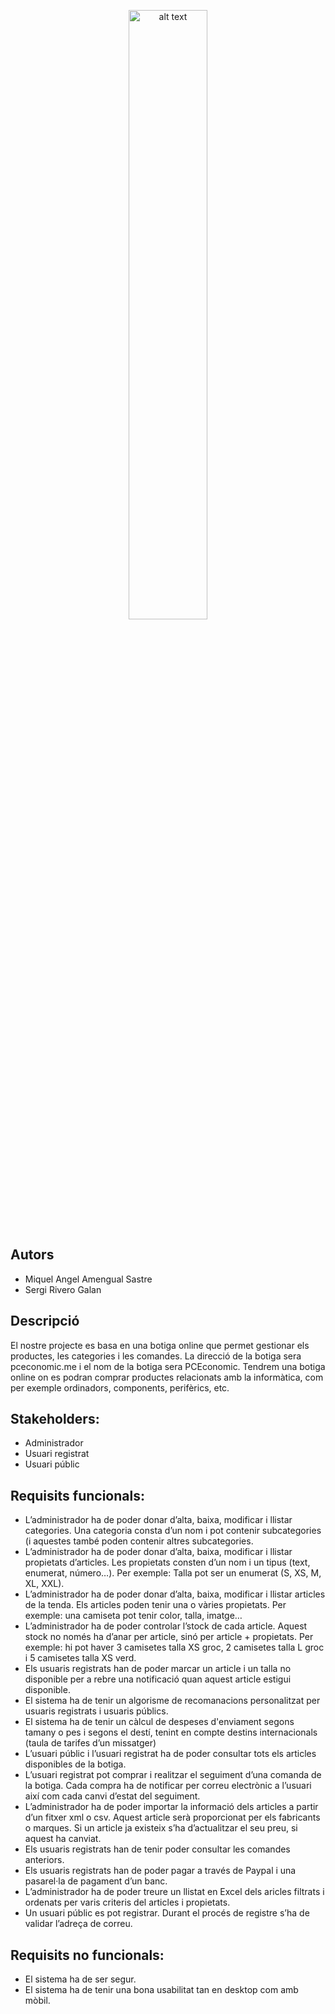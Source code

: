 <p align="center">
    <img src="https://github.com/sriverogalan/ProjecteBotiga/raw/main/docs/logo.png?raw=true" alt="alt text" width="50%" style="margin: 0 auto">
</p>

## Autors

- Miquel Angel Amengual Sastre
- Sergi Rivero Galan

## Descripció

El nostre projecte es basa en una botiga online que permet gestionar els productes, les categories i les comandes.
La direcció de la botiga sera pceconomic.me i el nom de la botiga sera PCEconomic. Tendrem una botiga online on es podran comprar productes relacionats amb la informàtica, com per exemple ordinadors, components, perifèrics, etc.

## Stakeholders:

- Administrador
- Usuari registrat
- Usuari públic

## Requisits funcionals:

- L’administrador ha de poder donar d’alta, baixa, modificar i llistar categories. Una categoria consta d’un nom i pot contenir subcategories (i aquestes també poden contenir altres subcategories.
- L’administrador ha de poder donar d’alta, baixa, modificar i llistar propietats d’articles. Les propietats consten d’un nom i un tipus (text, enumerat, número…). Per exemple: Talla pot ser un enumerat (S, XS, M, XL, XXL).
- L’administrador ha de poder donar d’alta, baixa, modificar i llistar articles de la tenda. Els articles poden tenir una o vàries propietats. Per exemple: una camiseta pot tenir color, talla, imatge…
- L’administrador ha de poder controlar l’stock de cada article. Aquest stock no només ha d’anar per article, sinó per article + propietats. Per exemple: hi pot haver 3 camisetes talla XS groc, 2 camisetes talla L groc i 5 camisetes talla XS verd.
- Els usuaris registrats han de poder marcar un article i un talla no disponible per a rebre una notificació quan aquest article estigui disponible.
- El sistema ha de tenir un algorisme de recomanacions personalitzat per usuaris registrats i usuaris públics.
- El sistema ha de tenir un càlcul de despeses d'enviament segons tamany o pes i segons el destí, tenint en compte destins internacionals (taula de tarifes d’un missatger)
- L’usuari públic i l’usuari registrat ha de poder consultar tots els articles disponibles de la botiga.
- L’usuari registrat pot comprar i realitzar el seguiment d’una comanda de la botiga. Cada compra ha de notificar per correu electrònic a l’usuari així com cada canvi d’estat del seguiment.
- L’administrador ha de poder importar la informació dels articles a partir d’un fitxer xml o csv. Aquest article serà proporcionat per els fabricants o marques. Si un article ja existeix s’ha d’actualitzar el seu preu, si aquest ha canviat.
- Els usuaris registrats han de tenir poder consultar les comandes anteriors.
- Els usuaris registrats han de poder pagar a través de Paypal i una pasarel·la de pagament d’un banc.
- L’administrador ha de poder treure un llistat en Excel dels aricles filtrats i ordenats per varis criteris del articles i propietats.
- Un usuari públic es pot registrar. Durant el procés de registre s’ha de validar l’adreça de correu.

## Requisits no funcionals:

- El sistema ha de ser segur.
- El sistema ha de tenir una bona usabilitat tan en desktop com amb mòbil.
